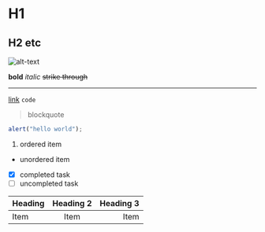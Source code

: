 # H1

## H2 etc

![alt-text](./image.png "hover-text")

**bold** _italic_ ~~strike through~~

---

[link](https://google.com) `code`

> blockquote

```javascript
alert("hello world");
```

1. ordered item

- unordered item

- [x] completed task
- [ ] uncompleted task

| Heading | Heading 2 | Heading 3 |
| ------- | :-------: | --------: |
| Item    |   Item    |      Item |
